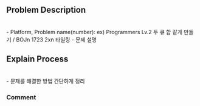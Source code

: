 ## Problem Description

<br>
- Platform, Problem name(number): ex) Programmers Lv.2 두 큐 합 같게 만들기 / BOJn 1723 2xn 타일링
- 문제 설명

## Explain Process

<br>
- 문제를 해결한 방법 간단하게 정리

### Comment

